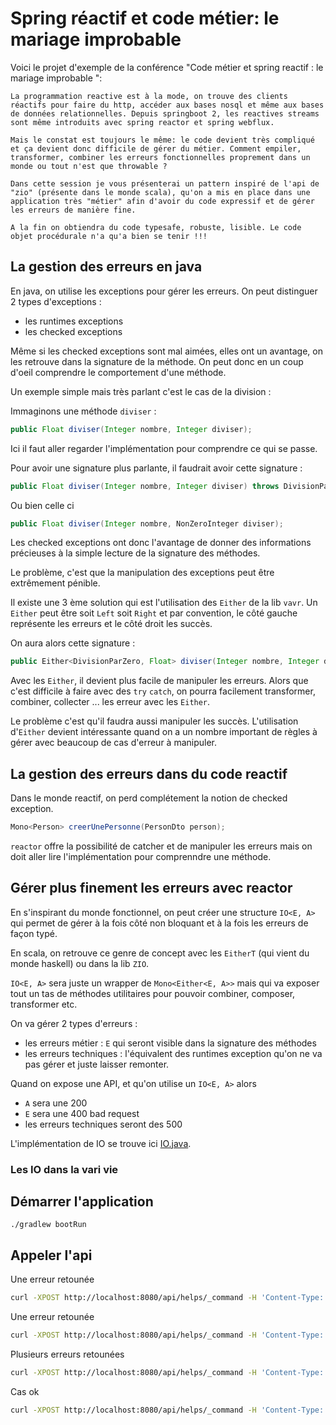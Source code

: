 # Spring réactif et code métier: le mariage improbable 

Voici le projet d'exemple de la conférence "Code métier et spring reactif : le mariage improbable ": 

```
La programmation reactive est à la mode, on trouve des clients réactifs pour faire du http, accéder aux bases nosql et même aux bases de données relationnelles. Depuis springboot 2, les reactives streams sont même introduits avec spring reactor et spring webflux.

Mais le constat est toujours le même: le code devient très compliqué et ça devient donc difficile de gérer du métier. Comment empiler, transformer, combiner les erreurs fonctionnelles proprement dans un monde ou tout n'est que throwable ?

Dans cette session je vous présenterai un pattern inspiré de l'api de "zio" (présente dans le monde scala), qu'on a mis en place dans une application très "métier" afin d'avoir du code expressif et de gérer les erreurs de manière fine.

A la fin on obtiendra du code typesafe, robuste, lisible. Le code objet procédurale n'a qu'a bien se tenir !!!
```

## La gestion des erreurs en java 

En java, on utilise les exceptions pour gérer les erreurs. On peut distinguer 2 types d'exceptions : 
 * les runtimes exceptions 
 * les checked exceptions

Même si les checked exceptions sont mal aimées, elles ont un avantage, on les retrouve dans la signature de la méthode. 
On peut donc en un coup d'oeil comprendre le comportement d'une méthode. 

Un exemple simple mais très parlant c'est le cas de la division : 

Immaginons une méthode `diviser` : 

```java
public Float diviser(Integer nombre, Integer diviser); 
```

Ici il faut aller regarder l'implémentation pour comprendre ce qui se passe. 

Pour avoir une signature plus parlante, il faudrait avoir cette signature : 

```java
public Float diviser(Integer nombre, Integer diviser) throws DivisionParZeroException; 
```

Ou bien celle ci 

```java
public Float diviser(Integer nombre, NonZeroInteger diviser); 
```

Les checked exceptions ont donc l'avantage de donner des informations précieuses à la simple lecture de la signature des méthodes. 

Le problème, c'est que la manipulation des exceptions peut être extrêmement pénible. 

Il existe une 3 ème solution qui est l'utilisation des `Either` de la lib `vavr`. 
Un `Either` peut être soit `Left` soit `Right` et par convention, le côté gauche représente les erreurs et le côté droit les succès.  

On aura alors cette signature : 

```java
public Either<DivisionParZero, Float> diviser(Integer nombre, Integer diviser); 
```

Avec les `Either`, il devient plus facile de manipuler les erreurs. 
Alors que c'est difficile à faire avec des `try` `catch`, on pourra facilement transformer, combiner, collecter ... les erreur avec les `Either`. 

Le problème c'est qu'il faudra aussi manipuler les succès. 
L'utilisation d'`Either` devient intéressante quand on a un nombre important de règles à gérer avec beaucoup de cas d'erreur à manipuler.  


## La gestion des erreurs dans du code reactif

Dans le monde reactif, on perd complétement la notion de checked exception. 

```java
Mono<Person> creerUnePersonne(PersonDto person);
```

`reactor` offre la possibilité de catcher et de manipuler les erreurs 
mais on doit aller lire l'implémentation pour comprenndre une méthode. 


## Gérer plus finement les erreurs avec reactor 

En s'inspirant du monde fonctionnel, on peut créer une structure `IO<E, A>` qui permet de gérer à la fois côté non bloquant et à la fois les erreurs de façon typé.

En scala, on retrouve ce genre de concept avec les `EitherT` (qui vient du monde haskell) ou dans la lib `ZIO`.  

`IO<E, A>` sera juste un wrapper de `Mono<Either<E, A>>` mais qui va exposer tout un tas de méthodes utilitaires pour pouvoir combiner, composer, transformer etc. 

On va gérer 2 types d'erreurs : 
* les erreurs métier : `E` qui seront visible dans la signature des méthodes
* les erreurs techniques : l'équivalent des runtimes exception qu'on ne va pas gérer et juste laisser remonter. 

Quand on expose une API, et qu'on utilise un `IO<E, A>` alors
* `A` sera une 200 
* `E` sera une 400 bad request
* les erreurs techniques seront des 500 


L'implémentation de IO se trouve ici [IO.java](src/main/java/io/IO.java). 

### Les IO dans la vari vie 




## Démarrer l'application 

```
./gradlew bootRun
```

## Appeler l'api

Une erreur retounée 
```bash
curl -XPOST http://localhost:8080/api/helps/_command -H 'Content-Type: application/json' -d '{"name":"superman","problem":"FellIntoWater"}' --include
```
Une erreur retounée 
```bash
curl -XPOST http://localhost:8080/api/helps/_command -H 'Content-Type: application/json' -d '{"name":"luffy","problem":"CarAccident"}' --include
```

Plusieurs erreurs retounées 
```bash
curl -XPOST http://localhost:8080/api/helps/_command -H 'Content-Type: application/json' -d '{"name":"luffy","problem":"FellIntoWater"}' --include
```
Cas ok 
```bash
curl -XPOST http://localhost:8080/api/helps/_command -H 'Content-Type: application/json' -d '{"name":"luffy","problem":"SuperVilain"}' --include
```
